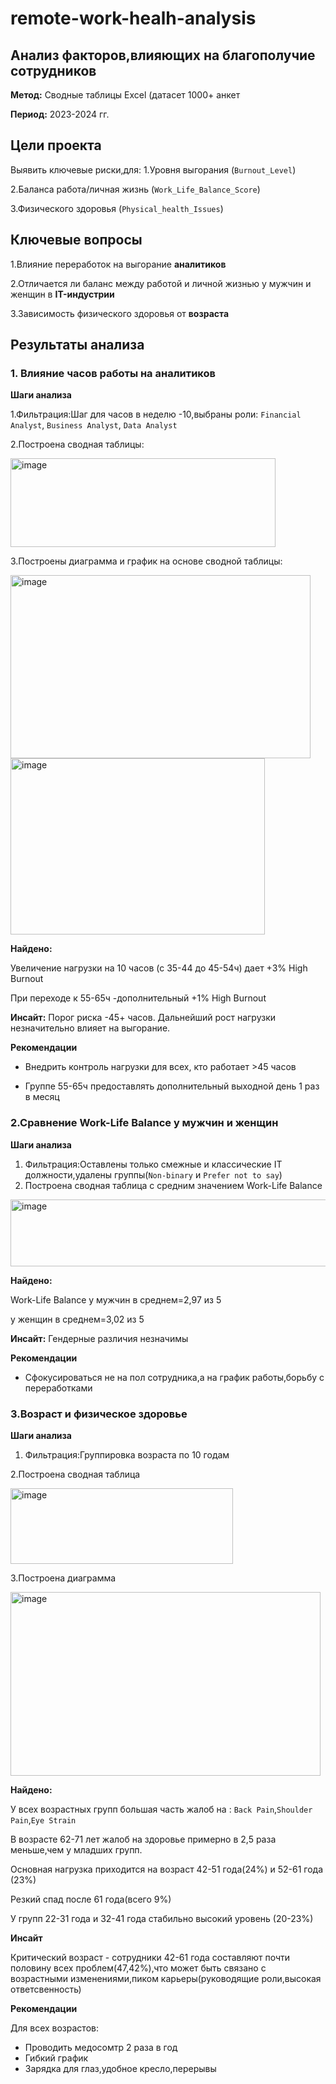 # remote-work-healh-analysis
## Анализ факторов,влияющих на благополучие сотрудников
**Метод:** Сводные таблицы Excel (датасет 1000+ анкет

**Период:** 2023-2024 гг.
## Цели проекта
Выявить ключевые риски,для:
1.Уровня выгорания (`Burnout_Level`)

2.Баланса работа/личная жизнь (`Work_Life_Balance_Score`)

3.Физического здоровья (`Physical_health_Issues`)

## Ключевые вопросы
1.Влияние переработок на выгорание **аналитиков**

2.Отличается ли баланс между работой и личной жизнью у мужчин и женщин в **IT-индустрии**

3.Зависимость физического здоровья от **возраста** 
## Результаты  анализа 
### 1. Влияние часов работы на аналитиков
**Шаги анализа**

1.Фильтрация:Шаг для часов в неделю -10,выбраны роли: `Financial Analyst`, `Business Analyst`, `Data Analyst` 

2.Построена сводная таблицы:

<img width="424" height="142" alt="image" src="https://github.com/user-attachments/assets/149de373-4280-4bf4-957c-f3327aaafda3" />


3.Построены диаграмма  и график на основе сводной таблицы:

<img width="480" height="293" alt="image" src="https://github.com/user-attachments/assets/b5b73b47-fa83-45d8-b467-3d0245e21b94" />

<img width="407" height="282" alt="image" src="https://github.com/user-attachments/assets/5a917d06-1892-4552-a342-17448534645a" />

**Найдено:**

Увеличение нагрузки на 10 часов (с 35-44 до 45-54ч) дает +3% High Burnout

При переходе к 55-65ч -дополнительный +1% High Burnout

**Инсайт:**
Порог риска -45+ часов. Дальнейший рост нагрузки незначительно влияет на выгорание.   

**Рекомендации**

- Внедрить контроль нагрузки для всех, кто работает >45 часов

- Группе 55-65ч предоставлять дополнительный выходной день 1 раз  в месяц  

### 2.Сравнение Work-Life Balance у мужчин и женщин

**Шаги анализа**

1. Фильтрация:Оставлены только смежные и классические IT должности,удалены группы(`Non-binary` и `Prefer not to say`)
2. Построена сводная таблица с средним значением Work-Life Balance
<img width="593" height="107" alt="image" src="https://github.com/user-attachments/assets/646e3fc5-7911-4965-98cf-b71ddf3a1dd2" />

**Найдено:**

Work-Life Balance у мужчин в среднем=2,97 из 5

у женщин в среднем=3,02 из 5

**Инсайт:**
Гендерные различия незначимы

**Рекомендации**

- Сфокусироваться не на пол сотрудника,а на график работы,борьбу с переработками
  
### 3.Возраст и физическое здоровье ###

**Шаги анализа**

1. Фильтрация:Группировка возраста по 10 годам
   
2.Построена сводная таблица

<img width="356" height="121" alt="image" src="https://github.com/user-attachments/assets/436edbfa-d22c-4865-89b9-5c97281b1a14" />

3.Построена диаграмма

<img width="496" height="294" alt="image" src="https://github.com/user-attachments/assets/66d9a28d-9613-4465-aed2-f156c3e112f1" />



**Найдено:**

У всех возрастных групп большая часть жалоб на : `Back Pain`,`Shoulder Pain`,`Eye Strain`

В возрасте 62-71 лет жалоб на здоровье примерно в 2,5 раза меньше,чем у младших групп.

Основная нагрузка приходится на возраст 42-51 года(24%) и 52-61 года (23%)

Резкий спад после 61 года(всего 9%)

У групп 22-31 года и 32-41 года стабильно высокий уровень (20-23%)

**Инсайт**

Критический возраст - сотрудники 42-61 года составляют почти половину всех проблем(47,42%),что может быть связано с возрастными изменениями,пиком карьеры(руководящие роли,высокая ответсвенность)

**Рекомендации**

Для всех возрастов:
- Проводить медосомтр 2 раза в год
- Гибкий график
- Зарядка для глаз,удобное кресло,перерывы












